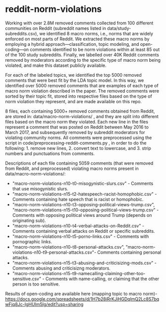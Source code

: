 # reddit-norm-violations

Working with over 2.8M removed comments collected from 100 different communities on Reddit (subreddit names listed in data/study-subreddits.csv), we identified 8 macro norms, i.e., norms that are widely enforced on most parts of Reddit. We extracted these macro norms by employing a hybrid approach—classification, topic modeling, and open-coding—on comments identified to be norm violations within at least 85 out of the 100 study subreddits. Finally, we labelled over 40K Reddit comments removed by moderators according to the specific type of macro norm being violated, and make this dataset publicly available.

For each of the labeled topics, we identified the top 5000 removed comments that were best fit by the LDA topic model. In this way, we identified over 5000 removed comments that are examples of each type of macro norm violation described in the paper. The removed comments were sorted by their topic fit, stored into respective files based on the type of norm violation they represent, and are made available on this repo.

8 files, each containing 5000+ removed comments obtained from Reddit, are stored in: data/macro-norm-violations/ , and they are split into different files based on the macro norm they violated. Each new line in the files represent a comment that was posted on Reddit between May 2016 to March 2017, and subsequently removed by subreddit moderators for violating community norms. All comments were preprocessed using the script in code/preprocessing-reddit-comments.py , in order to do the following: 1. remove new lines, 2. convert text to lowercase, and 3. strip numbers and punctuations from comments.

Descriptions of each file containing 5059 comments (that were removed from Reddit, and preprocessed) violating macro norms present in data/macro-norm-violations/: 
* "macro-norm-violations-n10-t0-misogynistic-slurs.csv" - Comments that use misogynistic slurs.
* "macro-norm-violations-n15-t2-hatespeech-racist-homophobic.csv" - Comments containing hate speech that is racist or homophobic.
* "macro-norm-violations-n10-t3-opposing-political-views-trump.csv", "macro-norm-violations-n15-t10-opposing-political-views-trump.csv" -  Comments with opposing political views around Trump (depends on originating sub).
* "macro-norm-violations-n10-t4-verbal-attacks-on-Reddit.csv" - Comments containing verbal attacks on Reddit or specific subreddits.
* "macro-norm-violations-n10-t5-porno-links.csv" - Comments with pornographic links.
* "macro-norm-violations-n10-t8-personal-attacks.csv", "macro-norm-violations-n10-t9-personal-attacks.csv"- Comments containing personal attacks.
* "macro-norm-violations-n15-t3-abusing-and-criticisizing-mods.csv" - Comments abusing and criticisizng moderators.
* "macro-norm-violations-n15-t9-namecalling-claiming-other-too-sensitive.csv" - Comments with name-calling, or claiming that the other person is too sensitive.

Results of open-coding are available here (mapping topic to macro norm)- https://docs.google.com/spreadsheets/d/1H7b28iRrKJiHGDqlmQ2Lc8S7bqwFjq8Jc-IgHUIm5Ig/edit?usp=sharing
